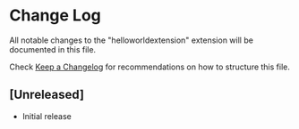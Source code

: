 # Change Log

All notable changes to the "helloworldextension" extension will be documented in this file.

Check [Keep a Changelog](http://keepachangelog.com/) for recommendations on how to structure this file.

## [Unreleased]

- Initial release